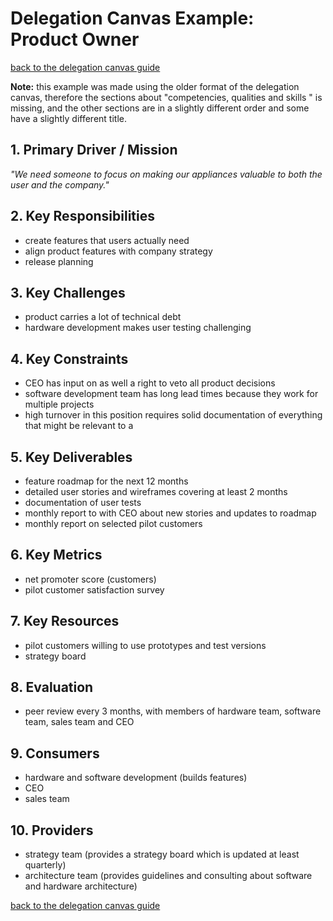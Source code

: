 # Delegation Canvas Example: <br/> Product Owner

[back to the delegation canvas guide](../s3-delegation-canvas.md)

**Note:** this example was made using the older format of the delegation canvas, therefore the sections about "competencies, qualities and skills
" is missing, and the other sections are in a slightly different order and some have a slightly different title.

## 1. Primary Driver / Mission

_"We need someone to focus on making our appliances valuable to both the user and the company."_

## 2. Key Responsibilities

- create features that users actually need
- align product features with company strategy
- release planning

## 3. Key Challenges

- product carries a lot of technical debt
- hardware development makes user testing challenging

## 4. Key Constraints

- CEO has input on as well a right to veto all product decisions
- software development team has long lead times because they work for multiple projects
- high turnover in this position requires solid documentation of everything that might be relevant to a 

## 5. Key Deliverables

- feature roadmap for the next 12 months
- detailed user stories and wireframes covering at least 2 months
- documentation of user tests
- monthly report to with CEO about new stories and updates to roadmap
- monthly report on selected pilot customers

## 6. Key Metrics

- net promoter score (customers)
- pilot customer satisfaction survey

## 7. Key Resources

- pilot customers willing to use prototypes and test versions 
- strategy board
 
## 8. Evaluation

- peer review every 3 months, with members of hardware team, software team, sales team and CEO

## 9. Consumers

- hardware and software development (builds features)
- CEO
- sales team
 
## 10. Providers

- strategy team (provides a strategy board which is updated at least quarterly)
- architecture team (provides guidelines and consulting about software and hardware architecture)

[back to the delegation canvas guide](../s3-delegation-canvas.md)

